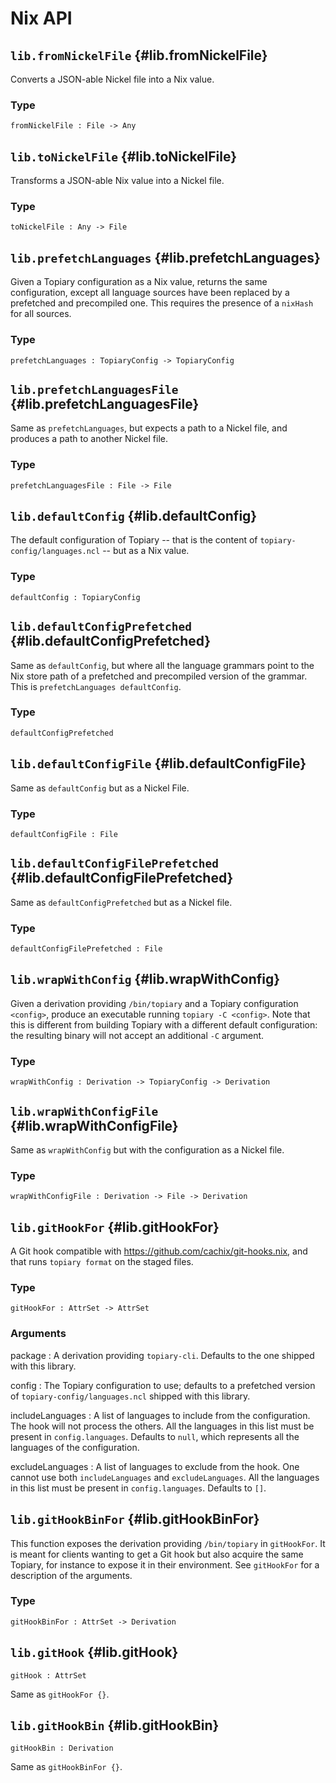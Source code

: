 # Nix API

<!-- This file is generated by bin/generate-nix-documentation.sh
     from documentation in Nix source files. Modify the script or
     the source files instead. -->




## `lib.fromNickelFile` {#lib.fromNickelFile}

Converts a JSON-able Nickel file into a Nix value.

### Type

```
fromNickelFile : File -> Any
```

## `lib.toNickelFile` {#lib.toNickelFile}

Transforms a JSON-able Nix value into a Nickel file.

### Type

```
toNickelFile : Any -> File
```



## `lib.prefetchLanguages` {#lib.prefetchLanguages}

Given a Topiary configuration as a Nix value, returns the same
configuration, except all language sources have been replaced by a
prefetched and precompiled one. This requires the presence of a `nixHash`
for all sources.

### Type

```
prefetchLanguages : TopiaryConfig -> TopiaryConfig
```

## `lib.prefetchLanguagesFile` {#lib.prefetchLanguagesFile}

Same as `prefetchLanguages`, but expects a path to a Nickel file, and
produces a path to another Nickel file.

### Type

```
prefetchLanguagesFile : File -> File
```



## `lib.defaultConfig` {#lib.defaultConfig}

The default configuration of Topiary -- that is the content of
`topiary-config/languages.ncl` -- but as a Nix value.

### Type

```
defaultConfig : TopiaryConfig
```

## `lib.defaultConfigPrefetched` {#lib.defaultConfigPrefetched}

Same as `defaultConfig`, but where all the language grammars point to the
Nix store path of a prefetched and precompiled version of the grammar. This
is `prefetchLanguages defaultConfig`.

### Type

```
defaultConfigPrefetched
```

## `lib.defaultConfigFile` {#lib.defaultConfigFile}

Same as `defaultConfig` but as a Nickel File.

### Type

```
defaultConfigFile : File
```

## `lib.defaultConfigFilePrefetched` {#lib.defaultConfigFilePrefetched}

Same as `defaultConfigPrefetched` but as a Nickel file.

### Type

```
defaultConfigFilePrefetched : File
```

## `lib.wrapWithConfig` {#lib.wrapWithConfig}

Given a derivation providing `/bin/topiary` and a Topiary configuration
`<config>`, produce an executable running `topiary -C <config>`.
Note that this is different from building Topiary with a different default
configuration: the resulting binary will not accept an additional `-C`
argument.

### Type

```
wrapWithConfig : Derivation -> TopiaryConfig -> Derivation
```

## `lib.wrapWithConfigFile` {#lib.wrapWithConfigFile}

Same as `wrapWithConfig` but with the configuration as a Nickel file.

### Type

```
wrapWithConfigFile : Derivation -> File -> Derivation
```





## `lib.gitHookFor` {#lib.gitHookFor}

A Git hook compatible with https://github.com/cachix/git-hooks.nix, and that
runs `topiary format` on the staged files.

### Type

```
gitHookFor : AttrSet -> AttrSet
```

### Arguments

package
: A derivation providing `topiary-cli`. Defaults to the one shipped with
  this library.

config
: The Topiary configuration to use; defaults to a prefetched version of
  `topiary-config/languages.ncl` shipped with this library.

includeLanguages
: A list of languages to include from the configuration. The hook will not
  process the others. All the languages in this list must be present in
  `config.languages`. Defaults to `null`, which represents all the languages
  of the configuration.

excludeLanguages
: A list of languages to exclude from the hook. One cannot use both
  `includeLanguages` and `excludeLanguages`. All the languages in this list
  must be present in `config.languages`. Defaults to `[]`.

## `lib.gitHookBinFor` {#lib.gitHookBinFor}

This function exposes the derivation providing `/bin/topiary` in `gitHookFor`.
It is meant for clients wanting to get a Git hook but also acquire the same
Topiary, for instance to expose it in their environment. See `gitHookFor` for a
description of the arguments.

### Type

```
gitHookBinFor : AttrSet -> Derivation
```

## `lib.gitHook` {#lib.gitHook}

```
gitHook : AttrSet
```

Same as `gitHookFor {}`.

## `lib.gitHookBin` {#lib.gitHookBin}

```
gitHookBin : Derivation
```

Same as `gitHookBinFor {}`.

